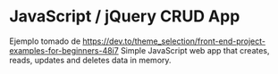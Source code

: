 # JavaScript / jQuery CRUD App
Ejemplo tomado de https://dev.to/theme_selection/front-end-project-examples-for-beginners-48i7
Simple JavaScript web app that creates, reads, updates and deletes data in memory.